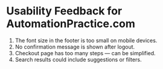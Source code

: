 # Usability Feedback for AutomationPractice.com

1. The font size in the footer is too small on mobile devices.
2. No confirmation message is shown after logout.
3. Checkout page has too many steps — can be simplified.
4. Search results could include suggestions or filters.
